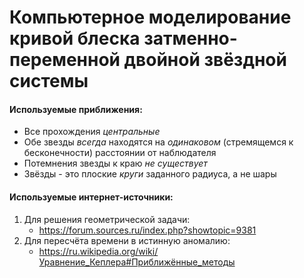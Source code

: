 # Компьютерное моделирование кривой блеска затменно-переменной двойной звёздной системы

#### Используемые приближения:
- Все прохождения _центральные_
- Обе звезды _всегда_ находятся на _одинаковом_ (стремящемся к бесконечности) расстоянии от наблюдателя
- Потемнения звезды к краю _не существует_
- Звёзды - это плоские _круги_ заданного радиуса, а не шары


#### Используемые интернет-источники:
1. Для решения геометрической задачи:
   - https://forum.sources.ru/index.php?showtopic=9381
2. Для пересчёта времени в истинную аномалию:
   - https://ru.wikipedia.org/wiki/Уравнение_Кеплера#Приближённые_методы
